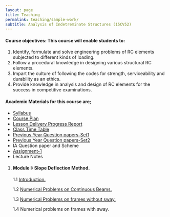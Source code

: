 ```yaml
---
layout: page
title: Teaching
permalink: teaching/sample-work/
subtitle: Analysis of Indetreminate Structures (15CV52)
---
```


#### Course objectives: This course will enable students to:

1. Identify, formulate and solve engineering problems of RC elements subjected to different kinds of loading.
2. Follow a procedural knowledge in designing various structural RC elements.
3. Impart the culture of following the codes for strength, serviceability and durability as an ethics.
4. Provide knowledge in analysis and design of RC elements for the success in competitive examinations. 

#### Academic Materials for this course are;

* [Syllabus](https://drive.google.com/open?id=0B7DoZbz5_0lfY1FDSzNwblo5Mk0)
* [Course Plan](https://drive.google.com/open?id=0B7DoZbz5_0lfSF9HRzJrNW9wMEU)
* [Lesson Delivery Progress Report](https://drive.google.com/open?id=0B7DoZbz5_0lfckFQRTJ4eDdNZnM)
* [Class Time Table](https://drive.google.com/open?id=0B7DoZbz5_0lfRk9WODRmZTIyREk)
* [Previous Year Question papers-Set1](https://drive.google.com/open?id=0B7DoZbz5_0lfN2hVT2hPbGZxYTA)
* [Previous Year Question papers-Set2](https://drive.google.com/open?id=0B7DoZbz5_0lfV21LWFpqVnhTTUU)
* IA Question paper and Scheme
* [Assignment-1](https://drive.google.com/open?id=0B7DoZbz5_0lfSWd1TEFLNVhFUFU)
* Lecture Notes

1. #### Module I: Slope Deflection Method.

    1.1 [Introduction.](https://drive.google.com/open?id=0B7DoZbz5_0lfRzNyUlhFUUduUTA)

    1.2 [Numerical Problems on Continuous Beams.](https://drive.google.com/open?id=0B7DoZbz5_0lfUE9hbjluNTZ0c3c)

    1.3 [Numerical Problems on frames without sway.](https://drive.google.com/open?id=0B7DoZbz5_0lfb1F0emhnLTJRWHM)

    1.4 Numerical problems on frames with sway.









